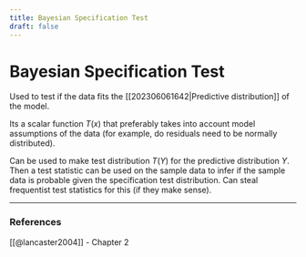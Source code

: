 ```yaml
---
title: Bayesian Specification Test
draft: false
---
```

# Bayesian Specification Test
Used to test if the data fits the [[202306061642|Predictive distribution]] of the model. 

Its a scalar function $T(x)$ that preferably takes into account model assumptions of the data (for example, do residuals need to be normally distributed). 

Can be used to make test distribution $T(Y)$ for the predictive distribution $Y$. Then a test statistic can be used on the sample data to infer if the sample data is probable given the specification test distribution. Can steal frequentist test statistics for this (if they make sense). 

---
### References
[[@lancaster2004]] - Chapter 2